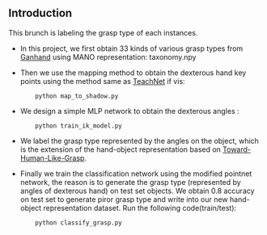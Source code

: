 ## Introduction
This brunch is labeling the grasp type of each instances.
* In this project, we first obtain 33 kinds of various grasp types from [Ganhand](https://github.com/enriccorona/GanHand) using MANO representation: taxonomy.npy
* Then we use the mapping method to obtain the dexterous hand key points using the method same as [TeachNet](https://github.com/Smilels/TeachNet_Teleoperation) if vis:
   
          python map_to_shadow.py


* We design a simple MLP network to obtain the dexterous angles :
 
          python train_ik_model.py

* We label the grasp type represented by the angles on the object, which is the extension of the hand-object representation based on [Toward-Human-Like-Grasp](https://github.com/zhutq-github/Toward-Human-Like-Grasp).
* Finally we train the classification network using the modified pointnet network, the reason is to generate the grasp type (represented by angles of dexterous hand) on test set objects. We obtain 0.8 accuracy on test set to generate piror grasp type and write into our new 
hand-object representation dataset. Run the following code(train/test):

          python classify_grasp.py



